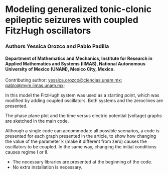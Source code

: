 # Modeling generalized tonic-clonic epileptic seizures with coupled FitzHugh oscillators
### Authors Yessica Orozco and Pablo Padilla
#### Department of Mathematics and Mechanics, Institute for Research in Applied Mathematics and Systems (IIMAS), National Autonomous University of Mexico (UNAM), Mexico City, Mexico.
Contributing author: yessica.orozco@ciencias.unam.mx; pablo@mym.iimas.unam.mx;

In this model the FitzHugh system was used as a starting point, which was modified by adding coupled oscillators. Both systems and the zeroclines are presented.

The phase plane plot and the time versus electric potential (voltage) graphs are sketched in the main code.

Although a single code can accommodate all possible scenarios, a code is presented for each graph presented in the article, to show how changing the value of the parameter k (make it different from zero) causes the oscillators to be coupled. In the same way, changing the initial conditions causes regime I or II.

- The necessary libraries are presented at the beginning of the code.
- No extra installation is necessary.
